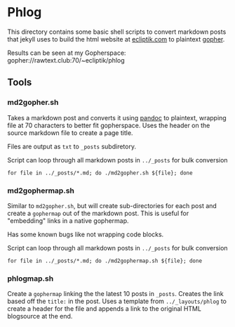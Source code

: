 # Phlog

This directory contains some basic shell scripts to convert markdown posts that jekyll uses to build the html website at [ecliptik.com](https://www.ecliptik.com) to plaintext [gopher](https://en.wikipedia.org/wiki/Gopher_(protocol)).

Results can be seen at my Gopherspace: gopher://rawtext.club:70/~ecliptik/phlog

## Tools

### md2gopher.sh

Takes a markdown post and converts it using [pandoc](https://pandoc.org) to plaintext, wrapping file at 70 characters to better fit gopherspace. Uses the header on the source markdown file to create a page title.

Files are output as `txt` to `_posts` subdiretory.

Script can loop through all markdown posts in `../_posts` for bulk conversion

```
for file in ../_posts/*.md; do ./md2gopher.sh ${file}; done
```

### md2gophermap.sh

Similar to `md2gopher.sh`, but will create sub-directories for each post and create a `gophermap` out of the markdown post. This is useful for "embedding" links in a native gophermap.

Has some known bugs like not wrapping code blocks.

Script can loop through all markdown posts in `../_posts` for bulk conversion
```
for file in ../_posts/*.md; do ./md2gophermap.sh ${file}; done
```


### phlogmap.sh

Create a `gophermap` linking the the latest 10 posts in `_posts`. Creates the link based off the `title:` in the post. Uses a template from `../_layouts/phlog` to create a header for the file and appends a link to the original HTML blogsource at the end.
